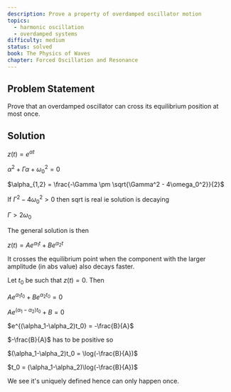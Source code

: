 ```yaml
---
description: Prove a property of overdamped oscillator motion
topics:
  - harmonic oscillation
  - overdamped systems
difficulty: medium
status: solved
book: The Physics of Waves
chapter: Forced Oscillation and Resonance
---
```


## Problem Statement
Prove that an overdamped oscillator can cross its equilibrium position at most once.

## Solution 

$z(t) = e^{\alpha t}$

$\alpha^2 + \Gamma\alpha + \omega_0^2 = 0$

$\alpha_{1,2} = \frac{-\Gamma \pm \sqrt{\Gamma^2 - 4\omega_0^2}}{2}$

If $\Gamma^2 - 4\omega_0^2 > 0$ then sqrt is real ie solution is decaying

$\Gamma > 2\omega_0$

The general solution is then

$z(t) = Ae^{\alpha_1t} + Be^{\alpha_2t}$

It crosses the equilibrium point when the component with the larger amplitude (in abs value) also decays faster.

Let $t_0$ be such that $z(t) = 0$. Then

$Ae^{\alpha_1t_0} + Be^{\alpha_2t_0} = 0$

$Ae^{(\alpha_1-\alpha_2)t_0} + B = 0$

$e^{(\alpha_1-\alpha_2)t_0} = -\frac{B}{A}$

$-\frac{B}{A}$ has to be positive so

$(\alpha_1-\alpha_2)t_0 = \log(-\frac{B}{A})$

$t_0 = (\alpha_1-\alpha_2)\log(-\frac{B}{A})$

We see it's uniquely defined hence can only happen once.